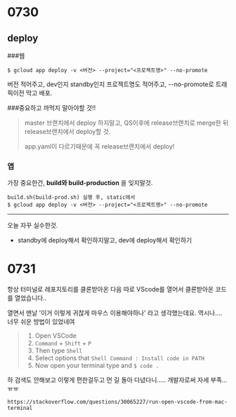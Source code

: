 # 0730

## deploy

###웹

```
$ gcloud app deploy -v <버전> --project="<프로젝트명>" --no-promote
```

버전 적어주고, dev인지 standby인지 프로젝트명도 적어주고, --no-promote로 트래픽이전 막고 배포.



###중요하고 까먹지 말아야할 것!!

> master 브랜치에서 deploy 하지말고, QS이후에 release브랜치로 merge한 뒤 release브랜치에서 deploy할 것.
>
> app.yaml이 다르기때문에 꼭 release브랜치에서 deploy!



### 앱

가장 중요한건, **build와 build-production** 을 잊지말것.

```
build.sh(build-prod.sh) 실행 후, static에서
$ gcloud app deploy -v <버전> --project="<프로젝트명>" --no-promote
```



---

오늘 자꾸 실수한것.

- standby에 deploy해서 확인하지말고, dev에 deploy해서 확인하기 



# 0731

항상 터미널로 레포지토리를 클론받아온 다음 따로 VScode를 열어서 클론받아온 코드를 열었습니다..

열면서 맨날 '이거 이렇게 귀찮게 마우스 이용해야하나' 라고 생각했는데요. 역시나.... 너무 쉬운 방법이 있었네여

> 1. Open VSCode
> 2. `Command` + `Shift` + `P`
> 3. Then type `Shell`
> 4. Select options that `Shell Command : Install code in PATH`
> 5. Now open your terminal type and `$ code .` 

하 검색도 안해보고 이렇게 편한걸두고 먼 길 돌아 다녔다니..... 개발자로써 자세 부족...ㅠㅠ

```
https://stackoverflow.com/questions/30065227/run-open-vscode-from-mac-terminal
```



